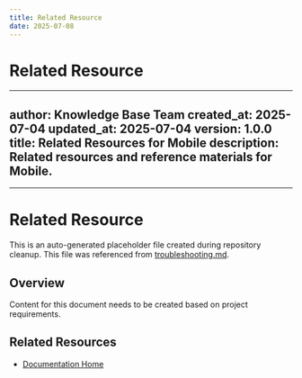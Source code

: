 ```yaml
---
title: Related Resource
date: 2025-07-08
---
```


# Related Resource

---
author: Knowledge Base Team
created_at: 2025-07-04
updated_at: 2025-07-04
version: 1.0.0
title: Related Resources for Mobile
description: Related resources and reference materials for Mobile.
---

---

# Related Resource

This is an auto-generated placeholder file created during repository cleanup.
This file was referenced from [troubleshooting.md](troubleshooting.md).

## Overview

Content for this document needs to be created based on project requirements.

## Related Resources

- [Documentation Home](../../)
